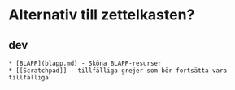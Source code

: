 # Alternativ till zettelkasten? #


## dev ##
    * [BLAPP](blapp.md) - Sköna BLAPP-resurser
    * [[Scratchpad]] - tillfälliga grejer som bör fortsätta vara tillfälliga

